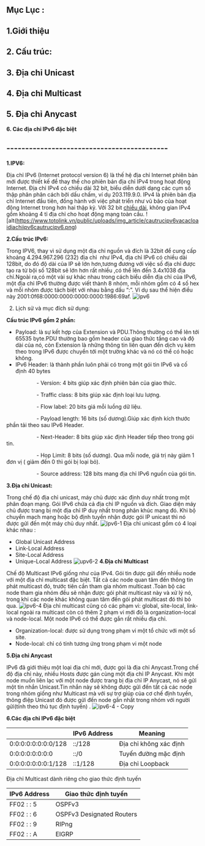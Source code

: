 ## ﻿**Mục Lục :**

## **1.Giới thiệu** 

## **2. Cấu trúc:**
## **3. Địa chỉ Unicast**
## **4. Địa chỉ Multicast**
## **5. Địa chỉ Anycast**
**6. Các địa chỉ IPv6 đặc biệt**
##
## **-------------------------------------------**

**1.IPV6:**

Địa chỉ IPv6 (Internet protocol version 6) là thế hệ địa chỉ Internet phiên bản mới được thiết kế để thay thế cho phiên bản địa chỉ IPv4 trong hoạt động Internet. Địa chỉ IPv4 có chiều dài 32 bít, biểu diễn dưới dạng các cụm số thập phân phân cách bởi dấu chấm, ví dụ 203.119.9.0. IPv4 là phiên bản địa chỉ Internet đầu tiên, đồng hành với việc phát triển như vũ bão của hoạt động Internet trong hơn hai thập kỷ. Với 32 bit [chiều dài](https://vi.wikipedia.org/wiki/Chi%E1%BB%81u_d%C3%A0i "Chiều dài"), không gian IPv4 gồm khoảng 4 tỉ địa chỉ cho hoạt động mạng toàn cầu.
![alt(https://www.totolink.vn/public/uploads/img_article/cautrucipv6vacacloaidiachiipv6cautrucipv6.png)

**2.Cấu trúc IPv6:**

Trong IPV6, thay vì sử dụng một địa chỉ nguồn và đích là 32bit để cung cấp khoảng 4.294.967.296 (232) địa chỉ  như IPv4, địa chỉ IPv6 có chiều dài 128bit, do đó độ dài của IP sẽ lớn hơn,tương đương với việc số địa chỉ được tạo ra từ bội số 128bit sẽ lớn hơn rất nhiều ,có thể lên đến 3.4x1038 địa chỉ.Ngoài ra,có một vài sự khác nhau trong cách biểu diễn địa chỉ của IPv6, một địa chỉ IPv6 thường được viết thành 8 nhóm, mỗi nhóm gồm có 4 số hex và mỗi nhóm được tách biệt với nhau bằng dấu “:”. Ví dụ sau thể hiện điều này 2001:0f68:0000:0000:0000:0000:1986:69af.
![ipv6](https://github.com/xuanngo123/NhanHoa_IT/assets/97582215/13340672-aebf-48f3-a861-22b211e50073)

2. Lịch sử và mục đích sử dụng: 

**Cấu trúc IPv6 gồm 2 phần:**

- Payload: là sự kết hợp của Extension và PDU.Thông thường có thể lên tới 65535 byte.PDU thường bao gồm header của giao thức tầng cao và độ dài của nó, còn Extension là những thông tin liên quan đến dịch vụ kèm theo trong IPv6 được chuyển tới một trường khác và nó có thể có hoặc không.
- IPv6 Header: là thành phần luôn phải có trong một gói tin IPv6 và cố định 40 bytes

`           `- Version: 4 bits giúp xác định phiên bản của giao thức.

`           `- Traffic class: 8 bits giúp xác định loại lưu lượng.

`           `- Flow label: 20 bits giá mỗi luồng dữ liệu.

`           `- Payload length: 16 bits (số dương).Giúp xác định kích thước phần tải theo sau IPv6 Header.

`           `- Next-Header: 8 bits giúp xác định Header tiếp theo trong gói  tin.

`           `- Hop Limit: 8 bits (số dương). Qua mỗi node, giá trị này giảm 1 đơn vị ( giảm đến 0 thì gói bị loại bỏ).

`           `- Source address: 128 bits mang địa chỉ IPv6 nguồn của gói tin.

**3.Địa chỉ Unicast:**

Trong chế độ địa chỉ unicast, máy chủ được xác định duy nhất trong một phân đoạn mạng. Gói IPv6 chứa cả địa chỉ IP nguồn và đích. Giao diện máy chủ được trang bị một địa chỉ IP duy nhất trong phân khúc mạng đó. Khi bộ chuyển mạch mạng hoặc bộ định tuyến nhận được gói IP unicast thì nó được gửi đến một máy chủ duy nhất.
![ipv6-1](https://github.com/xuanngo123/NhanHoa_IT/assets/97582215/0fe978ca-571a-415e-b5e4-19ac3c0cfbad)
Địa chỉ unicast gồm có 4 loại khác nhau :

- Global Unicast Address
- Link-Local Address
- Site-Local Address
- Unique-Local Address
![upv6-2](https://github.com/xuanngo123/NhanHoa_IT/assets/97582215/365ce897-d21f-4630-a42e-1291d4f032b7)
**4.Địa chỉ Multicast**

Chế độ Multicast IPv6 giống như của IPv4. Gói tin được gửi đến nhiều node với một địa chỉ multicast đặc biệt. Tất cả các node quan tâm đến thông tin phát multicast đó, trước tiên cần tham gia nhóm multicast .Toàn bộ các node tham gia nhóm đều sẽ nhận được gói phát multicast này và xử lý nó, trong khi các node khác không quan tâm đến gói phát multicast đó thì bỏ qua.
![ipv6-4](https://github.com/xuanngo123/NhanHoa_IT/assets/97582215/5ce4cf89-6511-4169-8ffb-ab66e578d0b0)
Địa chỉ multicast cũng có các phạm vi: global, site-local, link-local ngoài ra multicast còn có thêm 2 phạm vi mới đó là organization-local và node-local. Một node IPv6 có thể được gắn rất nhiều địa chỉ.

- Organization-local: được sử dụng trong phạm vi một tổ chức với một số site.
- Node-local: chỉ có tính tương ứng trong phạm vi một node

**5.Địa chỉ Anycast**

IPv6 đã giới thiệu một loại địa chỉ mới, được gọi là địa chỉ Anycast.Trong chế độ địa chỉ này, nhiều Hosts được gán cùng một địa chỉ IP Anycast. Khi một node muốn liên lạc với một node được trang bị địa chỉ IP Anycast, nó sẽ gửi một tin nhắn Unicast.Tin nhắn này sẽ không được gửi đến tất cả các node trong nhóm giống như Multicast mà với sự trợ giúp của cơ chế định tuyến, thông điệp Unicast đó được gửi đến node gần nhất trong nhóm với người gửi(tính theo thủ tục định tuyến) .
![ipv6-4 - Copy](https://github.com/xuanngo123/NhanHoa_IT/assets/97582215/f5d15a1f-6589-4bb1-b7b5-0437bd24b278)

**6.Các địa chỉ IPv6 đặc biệt**

| |IPv6 Address|Meaning|
| - | - | - |
|0:0:0:0:0:0:0:0/128|::/128|Địa chỉ không xác định|
|0:0:0:0:0:0:0:0|::/0|Tuyến đường mặc định|
|0:0:0:0:0:0:0:1/128|::1/128|Địa chỉ Loopback|

Địa chỉ Multicast dành riêng cho giao thức định tuyến

|IPv6 Address|Giao thức định tuyến|
| - | - |
|FF02 : : 5|OSPFv3|
|FF02 : : 6|OSPFv3 Designated Routers|
|FF02 : : 9|RIPng|
|FF02 : : A|EIGRP|

